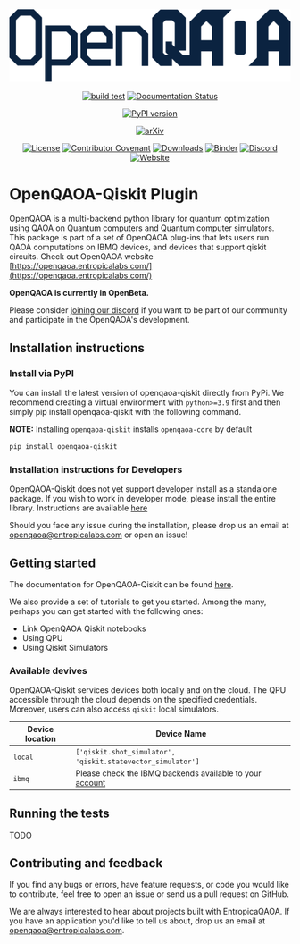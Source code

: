 <div align="center">

<picture>
  <source media="(prefers-color-scheme: dark)" srcset="https://github.com/entropicalabs/openqaoa/blob/main/.github/images/openqaoa_logo_offW.png" width="650">
  <img alt="OpenQAOA" src="https://github.com/entropicalabs/openqaoa/blob/main/.github/images/openqaoa_logo.png" width="650">
</picture>

[![build test](https://github.com/entropicalabs/openqaoa/actions/workflows/test_main_linux.yml/badge.svg)](https://github.com/entropicalabs/openqaoa/actions/workflows/test_main_linux.yml)<!-- Tests (GitHub actions) -->
[![Documentation Status](https://readthedocs.org/projects/el-openqaoa/badge/?version=latest)](https://el-openqaoa.readthedocs.io/en/latest/?badge=latest)

<!-- Readthedocs -->

[![PyPI version](https://badge.fury.io/py/openqaoa.svg)](https://badge.fury.io/py/openqaoa)

<!-- PyPI -->

[![arXiv](https://img.shields.io/badge/arXiv-2210.08695-<COLOR>.svg)](https://arxiv.org/abs/2210.08695)

<!-- arXiv -->

[![License](https://img.shields.io/pypi/l/openqaoa)](LICENSE.md)<!-- License -->
[![Contributor Covenant](https://img.shields.io/badge/Contributor%20Covenant-2.1-4baaaa.svg)](CODE_OF_CONDUCT.md)<!-- Covenant Code of conduct -->
[![Downloads](https://pepy.tech/badge/openqaoa)](https://pepy.tech/project/openqaoa)
[![Binder](https://mybinder.org/badge_logo.svg)](https://mybinder.org/v2/gh/entropicalabs/openqaoa.git/main?labpath=%2Fexamples)
[![Discord](https://img.shields.io/discord/991258119525122058)](https://discord.gg/ana76wkKBd)
[![Website](https://img.shields.io/badge/OpenQAOA-Website-blueviolet)](https://openqaoa.entropicalabs.com/)

</div>

# OpenQAOA-Qiskit Plugin

OpenQAOA is a multi-backend python library for quantum optimization using QAOA
on Quantum computers and Quantum computer simulators. This package is part of a
set of OpenQAOA plug-ins that lets users run QAOA computations on IBMQ devices,
and devices that support qiskit circuits. Check out OpenQAOA website
[https://openqaoa.entropicalabs.com/](https://openqaoa.entropicalabs.com/)

**OpenQAOA is currently in OpenBeta.**

Please consider [joining our discord](https://discord.gg/ana76wkKBd) if you want
to be part of our community and participate in the OpenQAOA's development.

## Installation instructions

### Install via PyPI

You can install the latest version of openqaoa-qiskit directly from PyPi. We
recommend creating a virtual environment with `python>=3.9` first and then
simply pip install openqaoa-qiskit with the following command.

**NOTE:** Installing `openqaoa-qiskit` installs `openqaoa-core` by default

```bash
pip install openqaoa-qiskit
```

### Installation instructions for Developers

OpenQAOA-Qiskit does not yet support developer install as a standalone package.
If you wish to work in developer mode, please install the entire library.
Instructions are available [here]()

Should you face any issue during the installation, please drop us an email at
openqaoa@entropicalabs.com or open an issue!

## Getting started

The documentation for OpenQAOA-Qiskit can be found
[here](https://el-openqaoa.readthedocs.io/en/latest/).

We also provide a set of tutorials to get you started. Among the many, perhaps
you can get started with the following ones:

- Link OpenQAOA Qiskit notebooks
- Using QPU
- Using Qiskit Simulators

### Available devives

OpenQAOA-Qiskit services devices both locally and on the cloud. The QPU
accessible through the cloud depends on the specified credentials. Moreover,
users can also access `qiskit` local simulators.

| Device location | Device Name                                                                                    |
| --------------- | ---------------------------------------------------------------------------------------------- |
| `local`         | `['qiskit.shot_simulator', 'qiskit.statevector_simulator']`                                    |
| `ibmq`          | Please check the IBMQ backends available to your [account](https://quantum-computing.ibm.com/) |

## Running the tests

TODO

## Contributing and feedback

If you find any bugs or errors, have feature requests, or code you would like to
contribute, feel free to open an issue or send us a pull request on GitHub.

We are always interested to hear about projects built with EntropicaQAOA. If you
have an application you'd like to tell us about, drop us an email at
openqaoa@entropicalabs.com.
